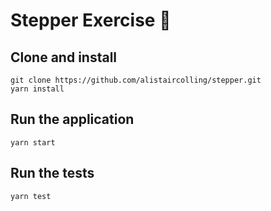 # Stepper Exercise :boot: 

## Clone and install

```
git clone https://github.com/alistaircolling/stepper.git
yarn install
```

## Run the application

```
yarn start
```

## Run the tests

```
yarn test
```

